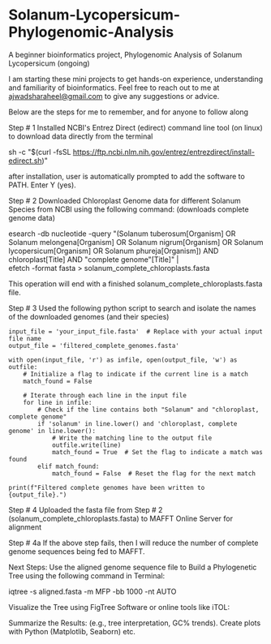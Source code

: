# Solanum-Lycopersicum-Phylogenomic-Analysis
A beginner bioinformatics project, Phylogenomic Analysis of Solanum Lycopersicum (ongoing)

I am starting these mini projects to get hands-on experience, understanding and familiarity of bioinformatics.
Feel free to reach out to me at ajwadsharaheel@gmail.com to give any suggestions or advice.

Below are the steps for me to remember, and for anyone to follow along 

Step # 1
Installed NCBI's Entrez Direct (edirect) command line tool (on linux) to download data directly from the terminal

sh -c "$(curl -fsSL https://ftp.ncbi.nlm.nih.gov/entrez/entrezdirect/install-edirect.sh)"

after installation, user is automatically prompted to add the software to PATH. Enter Y (yes).

Step # 2
Downloaded Chloroplast Genome data for different Solanum Species from NCBI using the following command:
(downloads complete genome data)

esearch -db nucleotide -query "(Solanum tuberosum[Organism] OR Solanum melongena[Organism] OR Solanum nigrum[Organism] OR Solanum lycopersicum[Organism] OR Solanum phureja[Organism]) AND chloroplast[Title] AND \"complete genome\"[Title]" | \
efetch -format fasta > solanum_complete_chloroplasts.fasta

This operation will end with a finished solanum_complete_chloroplasts.fasta file.

Step # 3
Used the following python script to search and isolate the names of the downloaded genomes (and their species)

    input_file = 'your_input_file.fasta'  # Replace with your actual input file name
    output_file = 'filtered_complete_genomes.fasta'

    with open(input_file, 'r') as infile, open(output_file, 'w') as outfile:
        # Initialize a flag to indicate if the current line is a match
        match_found = False
    
        # Iterate through each line in the input file
        for line in infile:
            # Check if the line contains both "Solanum" and "chloroplast, complete genome"
            if 'solanum' in line.lower() and 'chloroplast, complete genome' in line.lower():
                # Write the matching line to the output file
                outfile.write(line)
                match_found = True  # Set the flag to indicate a match was found
            elif match_found:
                match_found = False  # Reset the flag for the next match

    print(f"Filtered complete genomes have been written to {output_file}.")


Step # 4
Uploaded the fasta file from Step # 2 (solanum_complete_chloroplasts.fasta) to MAFFT Online Server for alignment

Step # 4a
If the above step fails, then I will reduce the number of complete genome sequences being fed to MAFFT.

Next Steps:
Use the aligned genome sequence file to Build a Phylogenetic Tree using the following command in Terminal:

iqtree -s aligned.fasta -m MFP -bb 1000 -nt AUTO

Visualize the Tree using FigTree Software or online tools like iTOL:

Summarize the Results:
(e.g., tree interpretation, GC% trends).
Create plots with Python (Matplotlib, Seaborn) etc.

